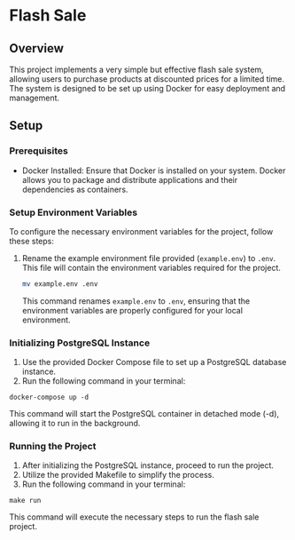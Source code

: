 # Flash Sale

## Overview
This project implements a very simple but effective flash sale system, allowing users to purchase products at discounted prices for a limited time. The system is designed to be set up using Docker for easy deployment and management.

## Setup
### Prerequisites
- Docker Installed: Ensure that Docker is installed on your system. Docker allows you to package and distribute applications and their dependencies as containers.

### Setup Environment Variables

To configure the necessary environment variables for the project, follow these steps:

1. Rename the example environment file provided (`example.env`) to `.env`. This file will contain the environment variables required for the project.

    ```bash
    mv example.env .env
    ```

   This command renames `example.env` to `.env`, ensuring that the environment variables are properly configured for your local environment.

### Initializing PostgreSQL Instance
1. Use the provided Docker Compose file to set up a PostgreSQL database instance.
2. Run the following command in your terminal:

```
docker-compose up -d
```
This command will start the PostgreSQL container in detached mode (-d), allowing it to run in the background.

### Running the Project
1. After initializing the PostgreSQL instance, proceed to run the project.
2. Utilize the provided Makefile to simplify the process.
3. Run the following command in your terminal:

```
make run
```
This command will execute the necessary steps to run the flash sale project.
